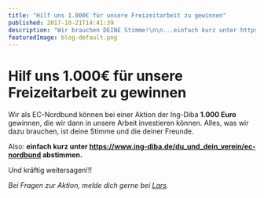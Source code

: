 ```yaml
---
title: "Hilf uns 1.000€ für unsere Freizeitarbeit zu gewinnen"
published: 2017-10-21T14:41:39
description: "Wir brauchen DEINE Stimme!\n\n...einfach kurz unter https://www.ing-diba.de/verein/app/club/societydetails/3241e054-c8c7-4ce9-99e7-9a121c99cdaf abstimmen & mit deinen Freunden teilen!\n\n#WirSindDerNordbund #meinEC #Abstimmen"
featuredImage: blog-default.png
---
```


# Hilf uns 1.000€ für unsere Freizeitarbeit zu gewinnen

Wir als EC-Nordbund können bei einer Aktion der Ing-Diba **1.000 Euro** gewinnen, die wir dann in unsere Arbeit investieren können. 
Alles, was wir dazu brauchen, ist deine Stimme und die deiner Freunde.

Also: **einfach kurz unter <a href="https://www.ing-diba.de/verein/app/club/societydetails/3241e054-c8c7-4ce9-99e7-9a121c99cdaf" target="_blank" rel="noopener">https://www.ing-diba.de/du_und_dein_verein/ec-nordbund </a> abstimmen.**

Und kräftig weitersagen!!!

*Bei Fragen zur Aktion, melde dich gerne bei <a href="mailto:Lars Hennen <info@ec-nordbund.de>?subject=Ing-Diba - Du und Dein Verein Aktion">Lars</a>.*